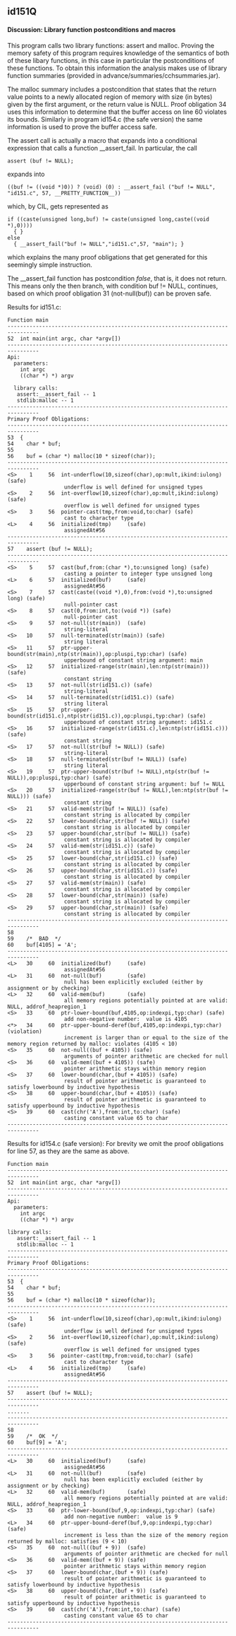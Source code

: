 ## id151Q

#### Discussion: Library function postconditions and macros

This program calls two library functions: assert and malloc. Proving the memory
safety of this program requires knowledge of the semantics of both of these
libary functions, in this case in particular the postconditions of these functions.
To obtain this information the analysis makes use of library function summaries
(provided in advance/summaries/cchsummaries.jar).

The malloc summary includes a postcondition that states that the return value
points to a newly allocated region of memory with size (in bytes) given by the
first argument, or the return value is NULL. Proof obligation 34 uses this information
to determine that the buffer access on line 60 violates its bounds. Similarly in
program id154.c (the safe version) the same information is used to prove the
buffer access safe.

The assert call is actually a macro that expands into a conditional expression that
calls a function __assert_fail. In particular, the call
```
assert (buf != NULL);
```
expands into
```
((buf != ((void *)0)) ? (void) (0) : __assert_fail ("buf != NULL", "id151.c", 57, __PRETTY_FUNCTION__))
```
which, by CIL, gets represented as
```
if ((caste(unsigned long,buf) != caste(unsigned long,caste((void *),0))))
  { }
else
  { __assert_fail("buf != NULL","id151.c",57, "main"); }
```
which explains the many proof obligations that get generated for this seemingly
simple instruction.

The __assert_fail function has postcondition _false_, that is, it does not return.
This means only the then branch, with condition buf != NULL, continues, based on
which proof obligation 31 (not-null(buf)) can be proven safe.



Results for id151.c:
```
Function main
--------------------------------------------------------------------------------
52  int main(int argc, char *argv[])
--------------------------------------------------------------------------------
Api:
  parameters:
    int argc
    ((char *) *) argv

  library calls:
   assert:__assert_fail -- 1
   stdlib:malloc -- 1
--------------------------------------------------------------------------------
Primary Proof Obligations:
--------------------------------------------------------------------------------
53  {
54    char * buf;
55
56    buf = (char *) malloc(10 * sizeof(char));
--------------------------------------------------------------------------------
<S>    1     56  int-underflow(10,sizeof(char),op:mult,ikind:iulong) (safe)
                  underflow is well defined for unsigned types
<S>    2     56  int-overflow(10,sizeof(char),op:mult,ikind:iulong) (safe)
                  overflow is well defined for unsigned types
<S>    3     56  pointer-cast(tmp,from:void,to:char) (safe)
                  cast to character type
<L>    4     56  initialized(tmp)     (safe)
                  assignedAt#56
--------------------------------------------------------------------------------
57    assert (buf != NULL);
--------------------------------------------------------------------------------
<S>    5     57  cast(buf,from:(char *),to:unsigned long) (safe)
                  casting a pointer to integer type unsigned long
<L>    6     57  initialized(buf)     (safe)
                  assignedAt#56
<S>    7     57  cast(caste((void *),0),from:(void *),to:unsigned long) (safe)
                  null-pointer cast
<S>    8     57  cast(0,from:int,to:(void *)) (safe)
                  null-pointer cast
<S>    9     57  not-null(str(main))  (safe)
                  string-literal
<S>   10     57  null-terminated(str(main)) (safe)
                  string literal
<S>   11     57  ptr-upper-bound(str(main),ntp(str(main)),op:pluspi,typ:char) (safe)
                  upperbound of constant string argument: main
<S>   12     57  initialized-range(str(main),len:ntp(str(main))) (safe)
                  constant string
<S>   13     57  not-null(str(id151.c)) (safe)
                  string-literal
<S>   14     57  null-terminated(str(id151.c)) (safe)
                  string literal
<S>   15     57  ptr-upper-bound(str(id151.c),ntp(str(id151.c)),op:pluspi,typ:char) (safe)
                  upperbound of constant string argument: id151.c
<S>   16     57  initialized-range(str(id151.c),len:ntp(str(id151.c))) (safe)
                  constant string
<S>   17     57  not-null(str(buf != NULL)) (safe)
                  string-literal
<S>   18     57  null-terminated(str(buf != NULL)) (safe)
                  string literal
<S>   19     57  ptr-upper-bound(str(buf != NULL),ntp(str(buf != NULL)),op:pluspi,typ:char) (safe)
                  upperbound of constant string argument: buf != NULL
<S>   20     57  initialized-range(str(buf != NULL),len:ntp(str(buf != NULL))) (safe)
                  constant string
<S>   21     57  valid-mem(str(buf != NULL)) (safe)
                  constant string is allocated by compiler
<S>   22     57  lower-bound(char,str(buf != NULL)) (safe)
                  constant string is allocated by compiler
<S>   23     57  upper-bound(char,str(buf != NULL)) (safe)
                  constant string is allocated by compiler
<S>   24     57  valid-mem(str(id151.c)) (safe)
                  constant string is allocated by compiler
<S>   25     57  lower-bound(char,str(id151.c)) (safe)
                  constant string is allocated by compiler
<S>   26     57  upper-bound(char,str(id151.c)) (safe)
                  constant string is allocated by compiler
<S>   27     57  valid-mem(str(main)) (safe)
                  constant string is allocated by compiler
<S>   28     57  lower-bound(char,str(main)) (safe)
                  constant string is allocated by compiler
<S>   29     57  upper-bound(char,str(main)) (safe)
                  constant string is allocated by compiler
--------------------------------------------------------------------------------
58
59    /*  BAD  */
60    buf[4105] = 'A';
--------------------------------------------------------------------------------
<L>   30     60  initialized(buf)     (safe)
                  assignedAt#56
<L>   31     60  not-null(buf)        (safe)
                  null has been explicitly excluded (either by assignment or by checking)
<L>   32     60  valid-mem(buf)       (safe)
                  all memory regions potentially pointed at are valid: NULL, addrof_heapregion_1
<S>   33     60  ptr-lower-bound(buf,4105,op:indexpi,typ:char) (safe)
                  add non-negative number:  value is 4105
<*>   34     60  ptr-upper-bound-deref(buf,4105,op:indexpi,typ:char) (violation)
                  increment is larger than or equal to the size of the memory region returned by malloc: violates (4105 < 10)
<S>   35     60  not-null((buf + 4105)) (safe)
                  arguments of pointer arithmetic are checked for null
<S>   36     60  valid-mem((buf + 4105)) (safe)
                  pointer arithmetic stays within memory region
<S>   37     60  lower-bound(char,(buf + 4105)) (safe)
                  result of pointer arithmetic is guaranteed to satisfy lowerbound by inductive hypothesis
<S>   38     60  upper-bound(char,(buf + 4105)) (safe)
                  result of pointer arithmetic is guaranteed to satisfy upperbound by inductive hypothesis
<S>   39     60  cast(chr('A'),from:int,to:char) (safe)
                  casting constant value 65 to char
--------------------------------------------------------------------------------
```


Results for id154.c (safe version):
For brevity we omit the proof obligations for line 57, as they are the same as
above.

```
Function main
--------------------------------------------------------------------------------
52  int main(int argc, char *argv[])
--------------------------------------------------------------------------------
Api:
  parameters:
    int argc
    ((char *) *) argv

library calls:
   assert:__assert_fail -- 1
   stdlib:malloc -- 1
--------------------------------------------------------------------------------
Primary Proof Obligations:
--------------------------------------------------------------------------------
53  {
54    char * buf;
55
56    buf = (char *) malloc(10 * sizeof(char));
--------------------------------------------------------------------------------
<S>    1     56  int-underflow(10,sizeof(char),op:mult,ikind:iulong) (safe)
                  underflow is well defined for unsigned types
<S>    2     56  int-overflow(10,sizeof(char),op:mult,ikind:iulong) (safe)
                  overflow is well defined for unsigned types
<S>    3     56  pointer-cast(tmp,from:void,to:char) (safe)
                  cast to character type
<L>    4     56  initialized(tmp)     (safe)
                  assignedAt#56
--------------------------------------------------------------------------------
57    assert (buf != NULL);
--------------------------------------------------------------------------------
.......
--------------------------------------------------------------------------------
58
59    /*  OK  */
60    buf[9] = 'A';
--------------------------------------------------------------------------------
<L>   30     60  initialized(buf)     (safe)
                  assignedAt#56
<L>   31     60  not-null(buf)        (safe)
                  null has been explicitly excluded (either by assignment or by checking)
<L>   32     60  valid-mem(buf)       (safe)
                  all memory regions potentially pointed at are valid: NULL, addrof_heapregion_1
<S>   33     60  ptr-lower-bound(buf,9,op:indexpi,typ:char) (safe)
                  add non-negative number:  value is 9
<L>   34     60  ptr-upper-bound-deref(buf,9,op:indexpi,typ:char) (safe)
                  increment is less than the size of the memory region returned by malloc: satisfies (9 < 10)
<S>   35     60  not-null((buf + 9))  (safe)
                  arguments of pointer arithmetic are checked for null
<S>   36     60  valid-mem((buf + 9)) (safe)
                  pointer arithmetic stays within memory region
<S>   37     60  lower-bound(char,(buf + 9)) (safe)
                  result of pointer arithmetic is guaranteed to satisfy lowerbound by inductive hypothesis
<S>   38     60  upper-bound(char,(buf + 9)) (safe)
                  result of pointer arithmetic is guaranteed to satisfy upperbound by inductive hypothesis
<S>   39     60  cast(chr('A'),from:int,to:char) (safe)
                  casting constant value 65 to char
--------------------------------------------------------------------------------
```
